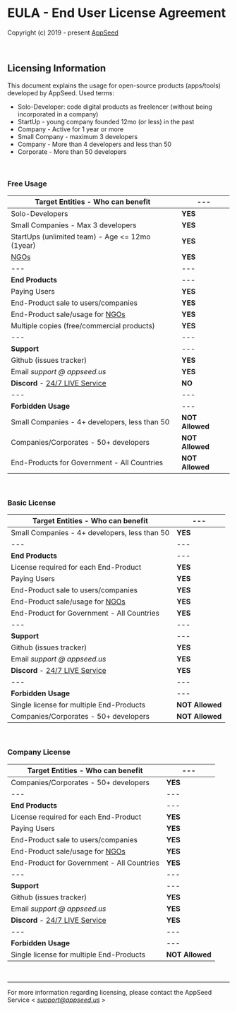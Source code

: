 # EULA - End User License Agreement  

Copyright (c) 2019 - present [AppSeed](http://appseed.us/)

<br />

## Licensing Information

This document explains the usage for open-source products (apps/tools) developed by AppSeed. Used terms: 

- Solo-Developer: code digital products as freelencer (without being incorporated in a company)
- StartUp - young company founded 12mo (or less) in the past
- Company - Active for 1 year or more
- Small Company - maximum 3 developers
- Company - More than 4 developers and less than 50
- Corporate - More than 50 developers 

<br />

### Free Usage 

|      **Target Entities** - Who can benefit      | --- |
| ---------------------------------- | --- |
| Solo-Developers | **YES** |
| Small Companies - Max 3 developers | **YES** |
| StartUps (unlimited team) - Age <= 12mo (1year) | **YES** | 
| [NGOs](https://en.wikipedia.org/wiki/Non-governmental_organization) | **YES** |
| --- | --- |
| **End Products** | --- |
| Paying Users | **YES** |
| End-Product sale to users/companies | **YES** |
| End-Product sale/usage for [NGOs](https://en.wikipedia.org/wiki/Non-governmental_organization) | **YES** |
| Multiple copies (free/commercial products) | **YES** |
| --- | --- |
| **Support** | --- |
| Github (issues tracker) | **YES** |
| Email *support @ appseed.us* | **YES** |
| **Discord** - [24/7 LIVE Service](https://discord.gg/fZC6hup) | **NO** |
| --- | --- |
| **Forbidden Usage** | --- |
| Small Companies - 4+ developers, less than 50 | **NOT Allowed** |
| Companies/Corporates - 50+ developers | **NOT Allowed** |
| End-Products for Government - All Countries | **NOT Allowed** |

<br />

### Basic License

|      **Target Entities** - Who can benefit      | --- |
| ---------------------------------- | --- |
| Small Companies - 4+ developers, less than 50 | **YES** |
| --- | --- |
| **End Products** | --- |
| License required for each End-Product | **YES** |
| Paying Users | **YES** |
| End-Product sale to users/companies | **YES** |
| End-Product sale/usage for [NGOs](https://en.wikipedia.org/wiki/Non-governmental_organization) | **YES** |
| End-Product for Government - All Countries | **YES** |
| --- | --- |
| **Support** | --- |
| Github (issues tracker) | **YES** |
| Email *support @ appseed.us* | **YES** |
| **Discord** - [24/7 LIVE Service](https://discord.gg/fZC6hup) | **YES** |
| --- | --- |
| **Forbidden Usage** | --- |
| Single license for multiple End-Products | **NOT Allowed** |
| Companies/Corporates - 50+ developers | **NOT Allowed** |

<br />

### Company License

|      **Target Entities** - Who can benefit      | --- |
| ---------------------------------- | --- |
| Companies/Corporates - 50+ developers | **YES** |
| --- | --- |
| **End Products** | --- |
| License required for each End-Product | **YES** |
| Paying Users | **YES** |
| End-Product sale to users/companies | **YES** |
| End-Product sale/usage for [NGOs](https://en.wikipedia.org/wiki/Non-governmental_organization) | **YES** |
| End-Product for Government - All Countries | **YES** |
| --- | --- |
| **Support** | --- |
| Github (issues tracker) | **YES** |
| Email *support @ appseed.us* | **YES** |
| **Discord** - [24/7 LIVE Service](https://discord.gg/fZC6hup) | **YES** |
| --- | --- |
| **Forbidden Usage** | --- |
| Single license for multiple End-Products | **NOT Allowed** |

<br />

---
For more information regarding licensing, please contact the AppSeed Service < *support@appseed.us* >
